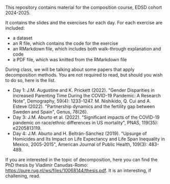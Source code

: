 This repository contains material for the composition course, EDSD cohort 2024-2025.

It contains the slides and the exercises for each day. 
For each exercise are included:
- a dataset
- an R file, which contains the code for the exercise
- an RMarkdown file, which includes both walk-through explanation and code
- a PDF file, which was knitted from the RMarkdown file

During class, we will be talking about some papers that apply decomposition methods. You are not required to read, but should you wish to do so, here is the list.
- Day 1: J.M. Augustine and K. Prickett (2022). "Gender Disparities in increased Parenting Time During the COVID-19 Pandemic: A Research Note", Demography, 59(4): 1233-1247.
         M. Nishikido, Q. Cui and A. Esteve (2022). "Partnership dynamics and the fertility gap between Sweden and Spain", Genus, 78(26).
- Day 3: J.M. Aburto et al. (2022). "Significant impacts of the COVID-19 pandemic on race/ethnic differences in US mortality", PNAS, 119(35): e2205813119.
- Day 4: J.M. Aburto and H. Beltrán-Sánchez (2019). "Upsurge of Homicides and Its Impact on Life Expectancy and Life Span Inequality in Mexico, 2005-2015", American Journal of Public Health, 109(3): 483-489.         

If you are interested in the topic of decomposition, here you can find the PhD thesis by Vladimir Canudas-Romo: https://pure.rug.nl/ws/files/10068144/thesis.pdf. It is an interesting, if challening, read.
